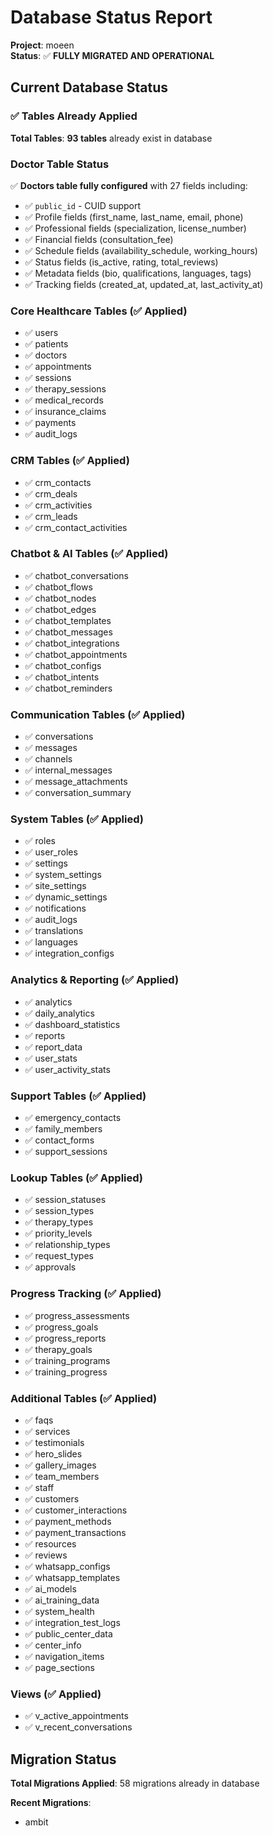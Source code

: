 # Database Status Report

**Project**: moeen  
**Status**: ✅ **FULLY MIGRATED AND OPERATIONAL**

## Current Database Status

### ✅ Tables Already Applied
**Total Tables**: **93 tables** already exist in database

### Doctor Table Status
✅ **Doctors table fully configured** with 27 fields including:
- ✅ `public_id` - CUID support
- ✅ Profile fields (first_name, last_name, email, phone)
- ✅ Professional fields (specialization, license_number)
- ✅ Financial fields (consultation_fee)
- ✅ Schedule fields (availability_schedule, working_hours)
- ✅ Status fields (is_active, rating, total_reviews)
- ✅ Metadata fields (bio, qualifications, languages, tags)
- ✅ Tracking fields (created_at, updated_at, last_activity_at)

### Core Healthcare Tables (✅ Applied)
- ✅ users
- ✅ patients  
- ✅ doctors
- ✅ appointments
- ✅ sessions
- ✅ therapy_sessions
- ✅ medical_records
- ✅ insurance_claims
- ✅ payments
- ✅ audit_logs

### CRM Tables (✅ Applied)
- ✅ crm_contacts
- ✅ crm_deals
- ✅ crm_activities
- ✅ crm_leads
- ✅ crm_contact_activities

### Chatbot & AI Tables (✅ Applied)
- ✅ chatbot_conversations
- ✅ chatbot_flows
- ✅ chatbot_nodes
- ✅ chatbot_edges
- ✅ chatbot_templates
- ✅ chatbot_messages
- ✅ chatbot_integrations
- ✅ chatbot_appointments
- ✅ chatbot_configs
- ✅ chatbot_intents
- ✅ chatbot_reminders

### Communication Tables (✅ Applied)
- ✅ conversations
- ✅ messages
- ✅ channels
- ✅ internal_messages
- ✅ message_attachments
- ✅ conversation_summary

### System Tables (✅ Applied)
- ✅ roles
- ✅ user_roles
- ✅ settings
- ✅ system_settings
- ✅ site_settings
- ✅ dynamic_settings
- ✅ notifications
- ✅ audit_logs
- ✅ translations
- ✅ languages
- ✅ integration_configs

### Analytics & Reporting (✅ Applied)
- ✅ analytics
- ✅ daily_analytics
- ✅ dashboard_statistics
- ✅ reports
- ✅ report_data
- ✅ user_stats
- ✅ user_activity_stats

### Support Tables (✅ Applied)
- ✅ emergency_contacts
- ✅ family_members
- ✅ contact_forms
- ✅ support_sessions

### Lookup Tables (✅ Applied)
- ✅ session_statuses
- ✅ session_types
- ✅ therapy_types
- ✅ priority_levels
- ✅ relationship_types
- ✅ request_types
- ✅ approvals

### Progress Tracking (✅ Applied)
- ✅ progress_assessments
- ✅ progress_goals
- ✅ progress_reports
- ✅ therapy_goals
- ✅ training_programs
- ✅ training_progress

### Additional Tables (✅ Applied)
- ✅ faqs
- ✅ services
- ✅ testimonials
- ✅ hero_slides
- ✅ gallery_images
- ✅ team_members
- ✅ staff
- ✅ customers
- ✅ customer_interactions
- ✅ payment_methods
- ✅ payment_transactions
- ✅ resources
- ✅ reviews
- ✅ whatsapp_configs
- ✅ whatsapp_templates
- ✅ ai_models
- ✅ ai_training_data
- ✅ system_health
- ✅ integration_test_logs
- ✅ public_center_data
- ✅ center_info
- ✅ navigation_items
- ✅ page_sections

### Views (✅ Applied)
- ✅ v_active_appointments
- ✅ v_recent_conversations

## Migration Status

**Total Migrations Applied**: 58 migrations already in database

**Recent Migrations**:
- ambit
